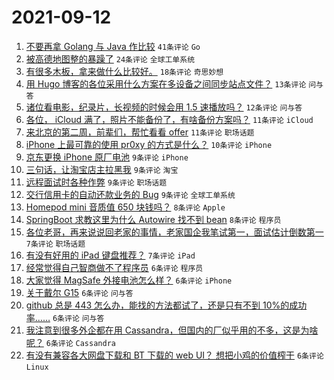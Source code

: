 # 2021-09-12

1. [不要再拿 Golang 与 Java 作比较](https://www.v2ex.com/t/801337) `41条评论` `Go`
1. [被高德地图整的暴躁了](https://www.v2ex.com/t/801330) `24条评论` `全球工单系统`
1. [有很多木板，拿来做什么比较好。](https://www.v2ex.com/t/801328) `18条评论` `奇思妙想`
1. [用 Hugo 博客的各位采用什么方案在多设备之间同步站点文件？](https://www.v2ex.com/t/801335) `13条评论` `问与答`
1. [诸位看电影，纪录片，长视频的时候会用 1.5 速播放吗？](https://www.v2ex.com/t/801352) `12条评论` `问与答`
1. [各位， iCloud 满了，照片不能备份了，有啥备份方案吗？](https://www.v2ex.com/t/801338) `11条评论` `iCloud`
1. [来北京的第二周，前辈们，帮忙看看 offer](https://www.v2ex.com/t/801332) `11条评论` `职场话题`
1. [iPhone 上最可靠的使用 pr0xy 的方式是什么？](https://www.v2ex.com/t/801343) `10条评论` `iPhone`
1. [京东更换 iPhone 原厂电池](https://www.v2ex.com/t/801369) `9条评论` `iPhone`
1. [三句话，让淘宝店主拉黑我](https://www.v2ex.com/t/801368) `9条评论` `淘宝`
1. [远程面试时各种作弊](https://www.v2ex.com/t/801363) `9条评论` `职场话题`
1. [交行信用卡的自动还款业务的 Bug](https://www.v2ex.com/t/801347) `9条评论` `全球工单系统`
1. [Homepod mini 音质值 650 块钱吗？](https://www.v2ex.com/t/801366) `8条评论` `Apple`
1. [SpringBoot 求教这里为什么 Autowire 找不到 bean](https://www.v2ex.com/t/801316) `8条评论` `程序员`
1. [各位老哥，再来说说回老家的事情，老家国企我笔试第一，面试估计倒数第一](https://www.v2ex.com/t/801355) `7条评论` `职场话题`
1. [有没有好用的 iPad 键盘推荐？](https://www.v2ex.com/t/801346) `7条评论` `iPad`
1. [经常觉得自己智商做不了程序员](https://www.v2ex.com/t/801372) `6条评论` `程序员`
1. [大家觉得 MagSafe 外接电池怎么样？](https://www.v2ex.com/t/801358) `6条评论` `iPhone`
1. [关于戴尔 G15](https://www.v2ex.com/t/801334) `6条评论` `问与答`
1. [github 总是 443 怎么办，能找的方法都试了，还是只有不到 10%的成功率……](https://www.v2ex.com/t/801318) `6条评论` `问与答`
1. [我注意到很多外企都在用 Cassandra，但国内的厂似乎用的不多，这是为啥呢？](https://www.v2ex.com/t/801317) `6条评论` `Cassandra`
1. [有没有兼容各大网盘下载和 BT 下载的 web UI？ 想把小鸡的价值榨干](https://www.v2ex.com/t/801311) `6条评论` `Linux`
